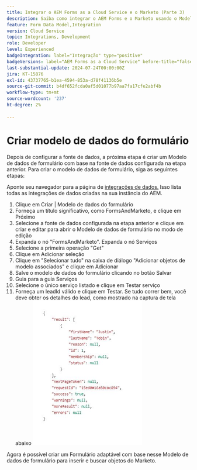 ```yaml
---
title: Integrar o AEM Forms as a Cloud Service e o Marketo (Parte 3)
description: Saiba como integrar o AEM Forms e o Marketo usando o Modelo de dados de formulário do AEM Forms.
feature: Form Data Model,Integration
version: Cloud Service
topic: Integrations, Development
role: Developer
level: Experienced
badgeIntegration: label="Integração" type="positive"
badgeVersions: label="AEM Forms as a Cloud Service" before-title="false"
last-substantial-update: 2024-07-24T00:00:00Z
jira: KT-15876
exl-id: 43737765-b1ea-4594-853a-d78f41136b5e
source-git-commit: b4df652fcda0af5d01077b97aa7fa17cfe2abf4b
workflow-type: tm+mt
source-wordcount: '237'
ht-degree: 2%

---
```


# Criar modelo de dados do formulário

Depois de configurar a fonte de dados, a próxima etapa é criar um Modelo de dados de formulário com base na fonte de dados configurada na etapa anterior. Para criar o modelo de dados de formulário, siga as seguintes etapas:

Aponte seu navegador para a página de [integrações de dados.](http://localhost:4502/aem/forms.html/content/dam/formsanddocuments-fdm) Isso lista todas as integrações de dados criadas na sua instância do AEM.

1. Clique em Criar | Modelo de dados do formulário
1. Forneça um título significativo, como FormsAndMarketo, e clique em Próximo
1. Selecione a fonte de dados configurada na etapa anterior e clique em criar e editar para abrir o Modelo de dados de formulário no modo de edição
1. Expanda o nó &quot;FormsAndMarketo&quot;. Expanda o nó Serviços
1. Selecione a primeira operação &quot;Get&quot;
1. Clique em Adicionar seleção
1. Clique em &quot;Selecionar tudo&quot; na caixa de diálogo &quot;Adicionar objetos de modelo associados&quot; e clique em Adicionar
1. Salve o modelo de dados do formulário clicando no botão Salvar
1. Guia para a guia Serviços
1. Selecione o único serviço listado e clique em Testar serviço
1. Forneça um leadId válido e clique em Testar. Se tudo correr bem, você deve obter os detalhes do lead, como mostrado na captura de tela abaixo
   ![resultados do teste](assets/testresults.png)

Agora é possível criar um Formulário adaptável com base nesse Modelo de dados de formulário para inserir e buscar objetos do Marketo.
